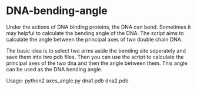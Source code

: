 # DNA-bending-angle

Under the actions of DNA binding proteins, the DNA can bend. Sometimes it may helpful to calculate the bending angle of the DNA. The script aims to calculate the angle between the principal axes of two double chain DNA.

The basic idea is to select two arms aside the bending site seperately and save them into two pdb files. Then you can use the script to calculate the principal axes of the two dna and then the angle between them. This angle can be used as the DNA bending angle.

Usage:
   python2 axes_angle.py dna1.pdb dna2.pdb
